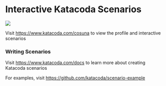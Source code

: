 # Interactive Katacoda Scenarios

[![](http://shields.katacoda.com/katacoda/cosuna/count.svg)](https://www.katacoda.com/cosuna "Get your profile on Katacoda.com")

Visit https://www.katacoda.com/cosuna to view the profile and interactive scenarios

### Writing Scenarios
Visit https://www.katacoda.com/docs to learn more about creating Katacoda scenarios

For examples, visit https://github.com/katacoda/scenario-example
